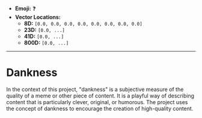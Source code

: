 - **Emoji:** ❓
- **Vector Locations:**
    - **8D:** `[0.0, 0.0, 0.0, 0.0, 0.0, 0.0, 0.0, 0.0]`
    - **23D:** `[0.0, ...]`
    - **41D:** `[0.0, ...]`
    - **800D:** `[0.0, ...]`

---

# Dankness

In the context of this project, "dankness" is a subjective measure of the quality of a meme or other piece of content. It is a playful way of describing content that is particularly clever, original, or humorous. The project uses the concept of dankness to encourage the creation of high-quality content.

